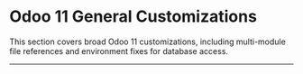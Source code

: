 # Odoo 11 General Customizations

This section covers broad Odoo 11 customizations, including multi-module file references and environment fixes for database access.

---

